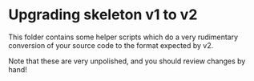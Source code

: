 # Upgrading skeleton v1 to v2

This folder contains some helper scripts which do a very rudimentary conversion
of your source code to the format expected by v2.

Note that these are very unpolished, and you should review changes by hand!
